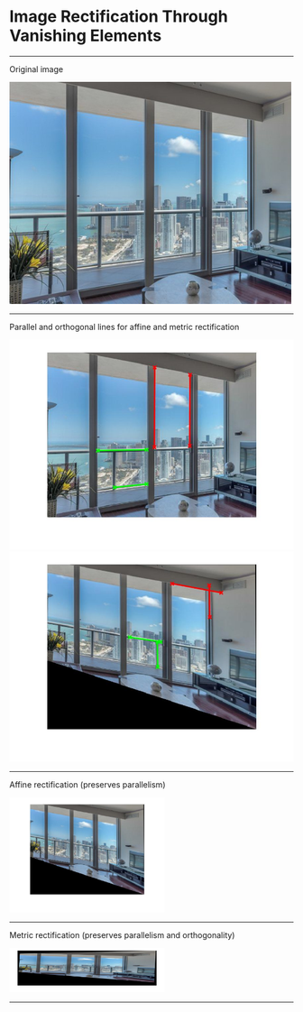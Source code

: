 # Image Rectification Through Vanishing Elements

-----------------------

Original image

<img src="images/window2.jpg" width="500">

-----------------------

Parallel and orthogonal lines for affine and metric rectification

<img src="results/window2_parallel_lines.jpg" width="800">
<img src="results/window2_perpendicular_lines.jpg" width="800">

-----------------------

Affine rectification (preserves parallelism)

<img src="results/window2_affine_rect.jpg" width="275">

-----------------------

Metric rectification (preserves parallelism and orthogonality)

<img src="results/window2_metric_rect.jpg" width="275">

-----------------------